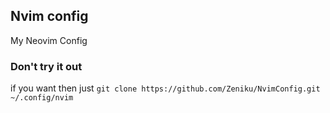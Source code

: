 ## Nvim config
My Neovim Config

### Don't try it out
if you want then just
`git clone https://github.com/Zeniku/NvimConfig.git ~/.config/nvim`

